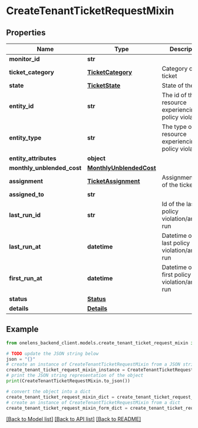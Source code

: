 # CreateTenantTicketRequestMixin


## Properties

Name | Type | Description | Notes
------------ | ------------- | ------------- | -------------
**monitor_id** | **str** |  | [optional] 
**ticket_category** | [**TicketCategory**](TicketCategory.md) | Category of the ticket | 
**state** | [**TicketState**](TicketState.md) | State of the ticket | 
**entity_id** | **str** | The id of the resource experiencing policy violation. | 
**entity_type** | **str** | The type of the resource experiencing policy violation. | 
**entity_attributes** | **object** |  | [optional] 
**monthly_unblended_cost** | [**MonthlyUnblendedCost**](MonthlyUnblendedCost.md) |  | [optional] 
**assignment** | [**TicketAssignment**](TicketAssignment.md) | Assignment state of the ticket | 
**assigned_to** | **str** |  | [optional] 
**last_run_id** | **str** | Id of the last policy violation/anomaly run | 
**last_run_at** | **datetime** | Datetime of the last policy violation/anomaly run | 
**first_run_at** | **datetime** | Datetime of the first policy violation/anomaly run | 
**status** | [**Status**](Status.md) |  | 
**details** | [**Details**](Details.md) |  | 

## Example

```python
from onelens_backend_client.models.create_tenant_ticket_request_mixin import CreateTenantTicketRequestMixin

# TODO update the JSON string below
json = "{}"
# create an instance of CreateTenantTicketRequestMixin from a JSON string
create_tenant_ticket_request_mixin_instance = CreateTenantTicketRequestMixin.from_json(json)
# print the JSON string representation of the object
print(CreateTenantTicketRequestMixin.to_json())

# convert the object into a dict
create_tenant_ticket_request_mixin_dict = create_tenant_ticket_request_mixin_instance.to_dict()
# create an instance of CreateTenantTicketRequestMixin from a dict
create_tenant_ticket_request_mixin_form_dict = create_tenant_ticket_request_mixin.from_dict(create_tenant_ticket_request_mixin_dict)
```
[[Back to Model list]](../README.md#documentation-for-models) [[Back to API list]](../README.md#documentation-for-api-endpoints) [[Back to README]](../README.md)



